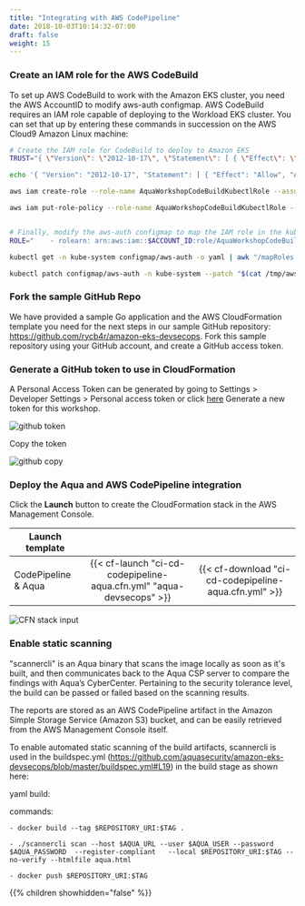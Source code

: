 ```yaml
---
title: "Integrating with AWS CodePipeline"
date: 2018-10-03T10:14:32-07:00
draft: false
weight: 15
---
```


### Create an IAM role for the AWS CodeBuild
To set up AWS CodeBuild to work with the Amazon EKS cluster, you need the AWS AccountID to modify aws-auth configmap. AWS CodeBuild requires an IAM role capable of deploying to the Workload EKS cluster. You can set that up by entering these commands in succession on the AWS Cloud9 Amazon Linux machine:

```bash
# Create the IAM role for CodeBuild to deploy to Amazon EKS
TRUST="{ \"Version\": \"2012-10-17\", \"Statement\": [ { \"Effect\": \"Allow\", \"Principal\": { \"AWS\": \"arn:aws:iam::${ACCOUNT_ID}:root\" }, \"Action\": \"sts:AssumeRole\" } ] }"

echo '{ "Version": "2012-10-17", "Statement": [ { "Effect": "Allow", "Action": "eks:Describe*", "Resource": "*" } ] }' > /tmp/iam-role-policy

aws iam create-role --role-name AquaWorkshopCodeBuildKubectlRole --assume-role-policy-document "$TRUST" --output text --query 'Role.Arn'

aws iam put-role-policy --role-name AquaWorkshopCodeBuildKubectlRole --policy-name eks-describe --policy-document file:///tmp/iam-role-policy


# Finally, modify the aws-auth configmap to map the IAM role in the kubeconfig file:
ROLE="    - rolearn: arn:aws:iam::$ACCOUNT_ID:role/AquaWorkshopCodeBuildKubectlRole\n      username: build\n      groups:\n        - system:masters"

kubectl get -n kube-system configmap/aws-auth -o yaml | awk "/mapRoles: \|/{print;print \"$ROLE\";next}1" > /tmp/aws-auth-patch.yml

kubectl patch configmap/aws-auth -n kube-system --patch "$(cat /tmp/aws-auth-patch.yml)"
```

### Fork the sample GitHub Repo
We have provided a sample Go application and the AWS CloudFormation template you need for the next steps in our sample GitHub repository: https://github.com/rycb4r/amazon-eks-devsecops. Fork this sample repository using your GitHub account, and create a GitHub access token.

### Generate a GitHub token to use in CloudFormation
A Personal Access Token can be generated by going to Settings > Developer Settings > Personal access token or click [here](https://github.com/settings/tokens)
Generate a new token for this workshop.

![github token](/images/devsecops/github-token.png)

Copy the token

![github copy](/images/devsecops/github_copy_access.png)


### Deploy the Aqua and AWS CodePipeline integration

Click the **Launch** button to create the CloudFormation stack in the AWS Management Console.

| Launch template |  |  |
| ------ |:------:|:--------:|
| CodePipeline & Aqua |  {{< cf-launch "ci-cd-codepipeline-aqua.cfn.yml" "aqua-devsecops" >}} | {{< cf-download "ci-cd-codepipeline-aqua.cfn.yml" >}}  |

![CFN stack input](/images/devsecops/codepipeline-params-new.png)

### Enable static scanning 

"scannercli" is an Aqua binary that scans the image locally as soon as it's built, and then communicates back to the Aqua CSP server to compare the findings with Aqua’s CyberCenter. Pertaining to the security tolerance level, the build can be passed or failed based on the scanning results.

The reports are stored as an AWS CodePipeline artifact in the Amazon Simple Storage Service (Amazon S3) bucket, and can be easily retrieved from the AWS Management Console itself.

To enable automated static scanning of the build artifacts, scannercli is used in the buildspec.yml (https://github.com/aquasecurity/amazon-eks-devsecops/blob/master/buildspec.yml#L19) in the build stage as shown here:

yaml
build:

commands:

```
- docker build --tag $REPOSITORY_URI:$TAG .

- ./scannercli scan --host $AQUA_URL --user $AQUA_USER --password $AQUA_PASSWORD  --register-compliant   --local $REPOSITORY_URI:$TAG --no-verify --htmlfile aqua.html

- docker push $REPOSITORY_URI:$TAG
```

{{% children showhidden="false" %}}

